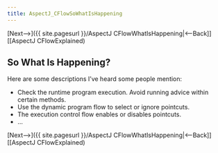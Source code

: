 ```yaml
---
title: AspectJ_CFlowSoWhatIsHappening
---
```

[Next-->]({{ site.pagesurl }}/AspectJ CFlowWhatIsHappening|<--Back]] [[AspectJ CFlowExplained)

## So What Is Happening?
Here are some descriptions I’ve heard some people mention:
* Check the runtime program execution. Avoid running advice within certain methods.
* Use the dynamic program flow to select or ignore pointcuts.
* The execution control flow enables or disables pointcuts.
* ...

[Next-->]({{ site.pagesurl }}/AspectJ CFlowWhatIsHappening|<--Back]] [[AspectJ CFlowExplained)